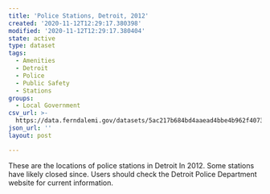 ```yaml
---
title: 'Police Stations, Detroit, 2012'
created: '2020-11-12T12:29:17.380398'
modified: '2020-11-12T12:29:17.380404'
state: active
type: dataset
tags:
  - Amenities
  - Detroit
  - Police
  - Public Safety
  - Stations
groups:
  - Local Government
csv_url: >-
  https://data.ferndalemi.gov/datasets/5ac217b684bd4aaead4bbe4b962f4073_0.csv?outSR=%7B%22latestWkid%22%3A2898%2C%22wkid%22%3A2898%7D
json_url: ''
layout: post

---
```

These are the locations of police stations in Detroit In 2012. Some stations have likely closed since. Users should check the Detroit Police Department website for current information.
